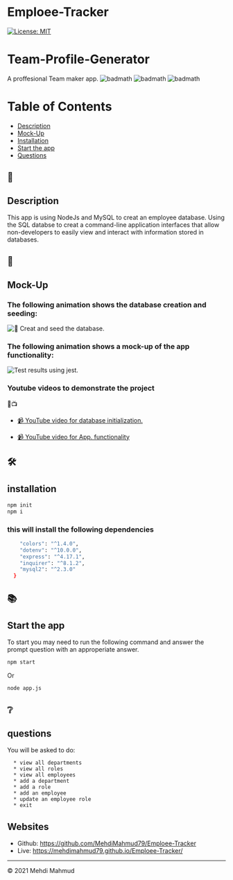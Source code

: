 # Emploee-Tracker

[![License: MIT](https://img.shields.io/badge/License-MIT-yellow.svg)](https://opensource.org/licenses/MIT)

# Team-Profile-Generator
A proffesional Team maker app.
![badmath](https://img.shields.io/github/issues/MehdiMahmud79/Emploee-Tracker)
![badmath](https://img.shields.io/github/forks/MehdiMahmud79/Emploee-Tracker)
![badmath](https://img.shields.io/github/stars/MehdiMahmud79/Emploee-Tracker)

# Table of Contents 

* [Description](#description)
* [Mock-Up](#🚀)
* [Installation](#installation)
* [Start the app](#📚)
* [Questions](#❔)



## 📝
## Description 
  This app is using NodeJs and MySQL to creat an employee database. Using the SQL databse to creat a command-line application interfaces that allow non-developers to easily view and interact with information stored in databases.

## 🚀
## Mock-Up

### The following animation shows the database creation and seeding:

![📸 Creat and seed the database.](./assets/screenSQL.gif)

### The following animation shows a mock-up of the app functionality:

![Test results using jest.](./assets/screen.gif)

### Youtube videos to demonstrate the project
🔴📺

* [📹 YouTube video for database initialization.](https://youtu.be/Hnvr95poxaM)

* [📹 YouTube video for App. functionality](https://youtu.be/GAW5mXXebig)

## 🛠️ 
##  installation
```bash
npm init
npm i
```

### this will install the following dependencies 
```bash
    "colors": "^1.4.0",
    "dotenv": "^10.0.0",
    "express": "^4.17.1",
    "inquirer": "^8.1.2",
    "mysql2": "^2.3.0"
  }

```

## 📚
## Start the app

  To start you may need to run the following command and answer the prompt question with an approperiate answer.

```bash
npm start
```
Or

```bash
node app.js
```
## ❔
## questions
You will be asked to do:
```
  * view all departments
  * view all roles
  * view all employees 
  * add a department
  * add a role
  * add an employee
  * update an employee role
  * exit

```
## Websites
* Github: https://github.com/MehdiMahmud79/Emploee-Tracker
* Live: https://mehdimahmud79.github.io/Emploee-Tracker/

---
© 2021 Mehdi Mahmud
